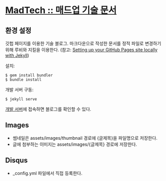 # [**MadTech :: 매드업 기술 문서**](https://madup-inc.github.io)

## 환경 설정

깃헙 페이지를 이용한 기술 블로그. 마크다운으로 작성한 문서를 정적 파일로 변경하기 위해 루비와 지킬을 이용한다.
(참고: [Setting up your GitHub Pages site locally with Jekyll](https://help.github.com/articles/setting-up-your-github-pages-site-locally-with-jekyll/))

설치: 

```
$ gem install bundler
$ bundle install
```

개발 서버 구동:

```
$ jekyll serve
```

[개발 서버](http://127.0.0.1:4000)에 접속하면 블로그를 확인할 수 있다. 


## Images

- 썸네일은 assets/images/thumbnail 경로에 {글제목}을 파일명으로 저장한다.
- 글에 첨부하는 이미지는 assets/images/{글제목} 경로에 저장한다.


## Disqus

- _config.yml 파일에서 직접 등록한다.  
